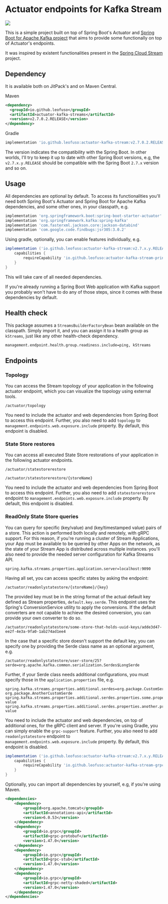 
# Actuator endpoints for Kafka Stream

[![](https://jitpack.io/v/LeoFuso/actuator-kafka-streams.svg)](https://jitpack.io/#LeoFuso/actuator-kafka-streams)

This is a simple project built on top of Spring Boot's Actuator and [Spring Boot for Apache Kafka project](https://spring.io/projects/spring-kafka/)
that aims to provide some functionally on top of Actuator's endpoints.

It was inspired by existent functionalities present in the [Spring Cloud Stream](https://spring.io/projects/spring-cloud-stream) project.

## Dependency
It is available both on JitPack's and on Maven Central.

Maven
```xml
<dependency>
  <groupId>io.github.leofuso</groupId>
  <artifactId>actuator-kafka-streams</artifactId>
  <version>v2.7.0.2.RELEASE</version>
</dependency>
``` 

Gradle
```groovy
implementation 'io.github.leofuso:actuator-kafka-stream:v2.7.0.2.RELEASE'
```

The version indicates the compatibility with the Spring Boot. In other worlds, I'll try to keep it up to date with other
Spring Boot versions, e.g, the `v2.7.x.y.RELEASE` should be compatible with the Spring Boot `2.7.x` version and so on.

## Usage

All dependencies are optional by default. To access its functionalities you'll need both Spring Boot's Actuator and
Spring Boot for Apache Kafka dependencies, and some other ones, in your classpath, e.g.
```groovy
implementation 'org.springframework.boot:spring-boot-starter-actuator'
implementation 'org.springframework.kafka:spring-kafka'
implementation 'com.fasterxml.jackson.core:jackson-databind'
implementation 'com.google.code.findbugs:jsr305:3.0.2'
```

Using gradle, optionally, you can enable features individually, e.g.
```groovy
implementation ('io.github.leofuso:actuator-kafka-stream:v2.7.x.y.RELEASE') {
    capabilities {
        requireCapability 'io.github.leofuso:actuator-kafka-stream-principal'
    }
}
```
This will take care of all needed dependencies.

If you're already running a Spring Boot Web application with Kafka support you probably won't have to do any of those
steps, since it comes with these dependencies by default.

## Health check

This package assumes a `StreamsBuilderFactoryBean` bean available on the classpath. Simply import it, and you can assign it to a health
group as `kStreams`, just like any other health-check dependency.

```txt
management.endpoint.health.group.readiness.include=ping, kStreams
```

## Endpoints

### Topology

You can access the Stream topology of your application in the following actuator endpoint, which you can visualize the topology using external tools.

```
/actuator/topology
```

You need to include the actuator and web dependencies from Spring Boot to access this endpoint.
Further, you also need to add `topology` to `management.endpoints.web.exposure.include` property. By default, this endpoint is disabled.

### State Store restores

You can access all executed State Store restorations of your application in the following actuator endpoints.

```
/actuator/statestorerestore
```

```
/actuator/statestorerestore/{storeName}
```

You need to include the actuator and web dependencies from Spring Boot to access this endpoint.
Further, you also need to add `statestorerestore` endpoint to `management.endpoints.web.exposure.include` property. By default, this endpoint is disabled.


### ReadOnly State Store queries

You can query for specific (key/value) and (key/timestamped value) pairs of a store. This action is performed both 
locally and remotely, with gRPC support. For this reason, if you're running a cluster of Stream Applications, your App
must be available to be queried by other Apps on the network, as the state of your Stream App is distributed across
multiple instances. you'll also need to provide the needed server configuration for Kafka Streams API.

```properties
spring.kafka.streams.properties.application.server=localhost:9090
```

Having all set, you can access specific states by asking the endpoint:

```
/actuator/readonlystatestore/{storeName}/{key}
```

The provided key must be in the string format of the actual default key defined as Stream properties,
`default.key.serde`. This endpoint uses the Spring's ConversionService utility to apply the conversions. If the default
converters are not capable to achieve the desired conversion, you can provide your own converter to do so.

```
/actuator/readonlystatestore/some-store-that-holds-uuid-keys/adde3d47-ee2f-4e3a-9fa0-1ab274ad1ee4
```

In the case that a specific store doesn't support the default key, you can specify one by providing the Serde class 
name as an optional argument, e.g.

```
/actuator/readonlystatestore/user-store/25?serde=org.apache.kafka.common.serialization.Serdes$LongSerde
```

Further, if your Serde class needs additional configurations, you must specify those in the `application.properties` file, e.g.

```properties
spring.kafka.streams.properties.additional.serdes=org.package.CustomSerde, org.package.AnotherCustomSerde
spring.kafka.streams.properties.additional.serdes.properties.some.property=some-value
spring.kafka.streams.properties.additional.serdes.properties.another.property=another-value
```

You need to include the actuator and web dependencies, on top of additional ones, for the gRPC client and server.
If you're using Gradle, you can simply enable the `grpc-support` feature. Further, you also need to 
add `readonlystatestore` endpoint to `management.endpoints.web.exposure.include` property. By default, this endpoint is disabled.

```groovy
implementation ('io.github.leofuso:actuator-kafka-stream:v2.7.x.y.RELEASE') {
    capabilities {
        requireCapability 'io.github.leofuso:actuator-kafka-stream-grpc-support'
    }
}
```

Optionally, you can import all dependencies by yourself, e.g, if you're using Maven.
```xml
<dependencies>
    <dependency>
        <groupId>org.apache.tomcat</groupId>
        <artifactId>annotations-api</artifactId>
        <version>6.0.53</version>
    </dependency>
    <dependency>
        <groupId>io.grpc</groupId>
        <artifactId>grpc-protobuf</artifactId>
        <version>1.47.0</version>
    </dependency>
    <dependency>
        <groupId>io.grpc</groupId>
        <artifactId>grpc-stub</artifactId>
        <version>1.47.0</version>
    </dependency>
    <dependency>
        <groupId>io.grpc</groupId>
        <artifactId>grpc-netty-shaded</artifactId>
        <version>1.47.0</version>
    </dependency>
</dependencies>

``` 











